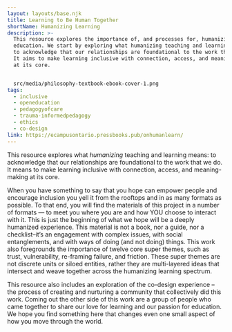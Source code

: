 ```yaml
---
layout: layouts/base.njk
title: Learning to Be Human Together
shortName: Humanizing Learning
description: >-
  This resource explores the importance of, and processes for, humanizing
  education. We start by exploring what humanizing teaching and learning means:
  to acknowledge that our relationships are foundational to the work that we do.
  It aims to make learning inclusive with connection, access, and meaning-making
  at its core.


  src/media/philosophy-textbook-ebook-cover-1.png
tags:
  - inclusive
  - openeducation
  - pedagogyofcare
  - trauma-informedpedagogy
  - ethics
  - co-design
link: https://ecampusontario.pressbooks.pub/onhumanlearn/
---
```

This resource explores what *humanizing* teaching and learning means: to acknowledge that our relationships are foundational to the work that we do. It means to make learning inclusive with connection, access, and meaning-making at its core.

When you have something to say that you hope can empower people and encourage inclusion you yell it from the rooftops and in as many formats as possible. To that end, you will find the materials of this project in a number of formats — to meet you where you are and how YOU choose to interact with it. This is just the beginning of what we hope will be a deeply humanized experience. This material is not a book, nor a guide, nor a checklist–it’s an engagement with complex issues, with social entanglements, and with ways of doing (and not doing) things. This work also foregrounds the importance of twelve core super themes, such as trust, vulnerability, re-framing failure, and friction. These super themes are not discrete units or siloed entities, rather they are multi-layered ideas that intersect and weave together across the humanizing learning spectrum.

This resource also includes an exploration of the co-design experience – the process of creating and nurturing a community that collectively did this work. Coming out the other side of this work are a group of people who came together to share our love for learning and our passion for education. We hope you find something here that changes even one small aspect of how you move through the world.